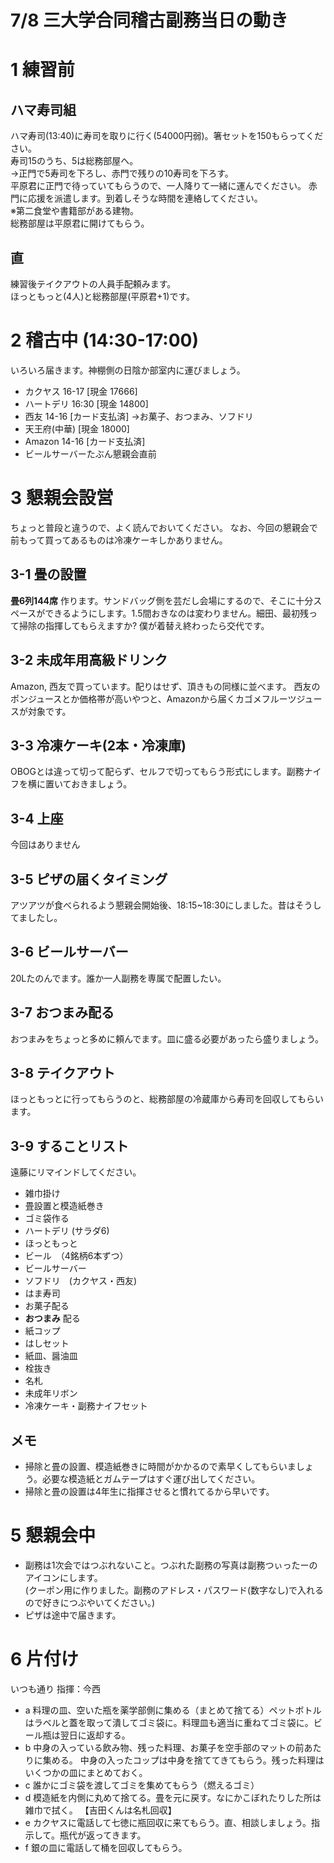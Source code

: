 # 7/8 三大学合同稽古副務当日の動き

# 1 練習前
## ハマ寿司組
ハマ寿司(13:40)に寿司を取りに行く(54000円弱)。箸セットを150もらってください。  
寿司15のうち、5は総務部屋へ。  
→正門で5寿司を下ろし、赤門で残りの10寿司を下ろす。  
平原君に正門で待っていてもらうので、一人降りて一緒に運んでください。 
赤門に応援を派遣します。到着しそうな時間を連絡してください。   
※第二食堂や書籍部がある建物。  
総務部屋は平原君に開けてもらう。

## 直
練習後テイクアウトの人員手配頼みます。  
ほっともっと(4人)と総務部屋(平原君+1)です。

# 2 稽古中 (14:30-17:00)
いろいろ届きます。神棚側の日陰か部室内に運びましょう。
- カクヤス 16-17 [現金 17666]
- ハートデリ 16:30 [現金 14800]
- 西友 14-16 [カード支払済] ->お菓子、おつまみ、ソフドリ
- 天王府(中華) [現金 18000]
- Amazon 14-16 [カード支払済]
- ビールサーバーたぶん懇親会直前

# 3 懇親会設営
ちょっと普段と違うので、よく読んでおいてください。
なお、今回の懇親会で前もって買ってあるものは冷凍ケーキしかありません。

## 3-1 畳の設置
__畳6列144席__ 作ります。サンドバッグ側を芸だし会場にするので、そこに十分スペースができるようにします。1.5間おきなのは変わりません。細田、最初残って掃除の指揮してもらえますか? 僕が着替え終わったら交代です。

## 3-2 未成年用高級ドリンク
Amazon, 西友で買っています。配りはせず、頂きもの同様に並べます。
西友のポンジュースとか価格帯が高いやつと、Amazonから届くカゴメフルーツジュースが対象です。

## 3-3 冷凍ケーキ(2本・冷凍庫)
OBOGとは違って切って配らず、セルフで切ってもらう形式にします。副務ナイフを横に置いておきましょう。

## 3-4 上座
今回はありません

## 3-5 ピザの届くタイミング
アツアツが食べられるよう懇親会開始後、18:15~18:30にしました。昔はそうしてましたし。  

## 3-6 ビールサーバー
20Lたのんでます。誰か一人副務を専属で配置したい。

## 3-7 おつまみ配る
おつまみをちょっと多めに頼んでます。皿に盛る必要があったら盛りましょう。

## 3-8 テイクアウト
ほっともっとに行ってもらうのと、総務部屋の冷蔵庫から寿司を回収してもらいます。

## 3-9 することリスト
遠藤にリマインドしてください。
- 雑巾掛け
- 畳設置と模造紙巻き
- ゴミ袋作る
- ハートデリ (サラダ6)
- ほっともっと
- ビール　（4銘柄6本ずつ）
- ビールサーバー
- ソフドリ　(カクヤス・西友)
- はま寿司
- お菓子配る
- __おつまみ__ 配る
- 紙コップ
- はしセット
- 紙皿、醤油皿
- 栓抜き
- 名札
- 未成年リボン
- 冷凍ケーキ・副務ナイフセット

## メモ
- 掃除と畳の設置、模造紙巻きに時間がかかるので素早くしてもらいましょう。必要な模造紙とガムテープはすぐ運び出してください。
- 掃除と畳の設置は4年生に指揮させると慣れてるから早いです。


# 5 懇親会中
- 副務は1次会ではつぶれないこと。つぶれた副務の写真は副務つぃったーのアイコンにします。  
(クーポン用に作りました。副務のアドレス・パスワード(数字なし)で入れるので好きにつぶやいてください。)
- ピザは途中で届きます。

# 6 片付け
いつも通り
指揮：今西
- a 料理の皿、空いた瓶を薬学部側に集める（まとめて捨てる）ペットボトルはラベルと蓋を取って潰してゴミ袋に。料理皿も適当に重ねてゴミ袋に。ビール瓶は翌日に返却する。
- b 中身の入っている飲み物、残った料理、お菓子を空手部のマットの前あたりに集める。
中身の入ったコップは中身を捨ててきてもらう。残った料理はいくつかの皿にまとめておく。
- c 誰かにゴミ袋を渡してゴミを集めてもらう（燃えるゴミ）
- d 模造紙を内側に丸めて捨てる。畳を元に戻す。なにかこぼれたりした所は雑巾で拭く。
【吉田くんは名札回収】
- e カクヤスに電話して七徳に瓶回収に来てもらう。直、相談しましょう。指示して。瓶代が返ってきます。
- f 銀の皿に電話して桶を回収してもらう。